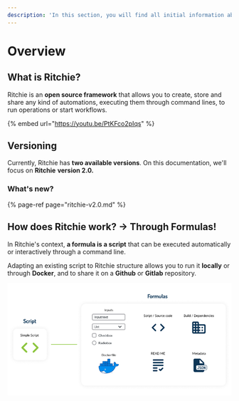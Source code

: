 ```yaml
---
description: 'In this section, you will find all initial information about Ritchie.'
---
```


# Overview

## What is Ritchie?

Ritchie is an **open source framework** that allows you to create, store and share any kind of automations, executing them through command lines, to run operations or start workflows.

{% embed url="https://youtu.be/PtKFco2pIqs" %}

## **Versioning** 

Currently, Ritchie has **two available versions**. On this documentation, we'll focus on **Ritchie** **version 2.0.**

### **What's new?**

{% page-ref page="ritchie-v2.0.md" %}

## **How does Ritchie work? → Through Formulas!**

In Ritchie's context, **a formula is a script** that can be executed automatically or interactively through a command line.

Adapting an existing script to Ritchie structure allows you to run it **locally** or through **Docker**, and to share it on a **Github** or **Gitlab** repository.

![](.gitbook/assets/formula-ritchie-en.jpg)

